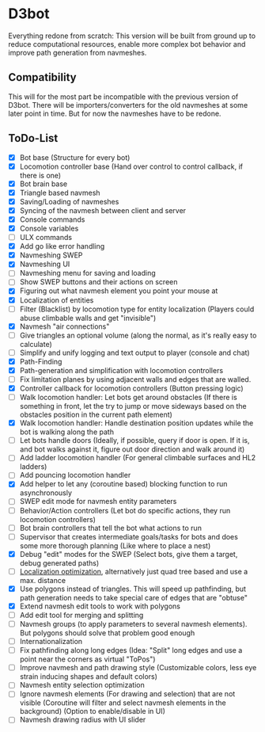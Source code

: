 # D3bot

Everything redone from scratch:
This version will be built from ground up to reduce computational resources, enable more complex bot behavior and improve path generation from navmeshes.

## Compatibility

This will for the most part be incompatible with the previous version of D3bot.
There will be importers/converters for the old navmeshes at some later point in time. But for now the navmeshes have to be redone.

## ToDo-List

- [X] Bot base (Structure for every bot)
- [X] Locomotion controller base (Hand over control to control callback, if there is one)
- [X] Bot brain base
- [X] Triangle based navmesh
- [X] Saving/Loading of navmeshes
- [X] Syncing of the navmesh between client and server
- [X] Console commands
- [X] Console variables
- [ ] ULX commands
- [X] Add go like error handling
- [X] Navmeshing SWEP
- [X] Navmeshing UI
- [ ] Navmeshing menu for saving and loading
- [ ] Show SWEP buttons and their actions on screen
- [X] Figuring out what navmesh element you point your mouse at
- [X] Localization of entities
- [ ] Filter (Blacklist) by locomotion type for entity localization (Players could abuse climbable walls and get "invisible")
- [X] Navmesh "air connections"
- [ ] Give triangles an optional volume (along the normal, as it's really easy to calculate)
- [ ] Simplify and unify logging and text output to player (console and chat)
- [X] Path-Finding
- [X] Path-generation and simplification with locomotion controllers
- [ ] Fix limitation planes by using adjacent walls and edges that are walled.
- [X] Controller callback for locomotion controllers (Button pressing logic)
- [ ] Walk locomotion handler: Let bots get around obstacles (If there is something in front, let the try to jump or move sideways based on the obstacles position in the current path element)
- [X] Walk locomotion handler: Handle destination position updates while the bot is walking along the path
- [ ] Let bots handle doors (Ideally, if possible, query if door is open. If it is, and bot walks against it, figure out door direction and walk around it)
- [ ] Add ladder locomotion handler (For general climbable surfaces and HL2 ladders)
- [ ] Add pouncing locomotion handler
- [X] Add helper to let any (coroutine based) blocking function to run asynchronously
- [ ] SWEP edit mode for navmesh entity parameters
- [ ] Behavior/Action controllers (Let bot do specific actions, they run locomotion controllers)
- [ ] Bot brain controllers that tell the bot what actions to run
- [ ] Supervisor that creates intermediate goals/tasks for bots and does some more thorough planning (Like where to place a nest)
- [X] Debug "edit" modes for the SWEP (Select bots, give them a target, debug generated paths)
- [ ] [Localization optimization](documentation/lookup-acceleration/README.md), alternatively just quad tree based and use a max. distance
- [X] Use polygons instead of triangles. This will speed up pathfinding, but path generation needs to take special care of edges that are "obtuse"
- [X] Extend navmesh edit tools to work with polygons
- [ ] Add edit tool for merging and splitting
- [ ] Navmesh groups (to apply parameters to several navmesh elements). But polygons should solve that problem good enough
- [ ] Internationalization
- [ ] Fix pathfinding along long edges (Idea: "Split" long edges and use a point near the corners as virtual "ToPos")
- [ ] Improve navmesh and path drawing style (Customizable colors, less eye strain inducing shapes and default colors)
- [ ] Navmesh entity selection optimization
- [ ] Ignore navmesh elements (For drawing and selection) that are not visible (Coroutine will filter and select navmesh elements in the background) (Option to enable/disable in UI)
- [ ] Navmesh drawing radius with UI slider
